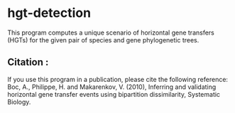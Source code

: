 # hgt-detection

This program computes a unique scenario of horizontal gene transfers (HGTs) for the given pair of species and gene phylogenetic trees.

Citation : 
----------
If you use this program in a publication, please cite the following reference:	
Boc, A., Philippe, H. and Makarenkov, V. (2010), Inferring and validating horizontal gene transfer events using bipartition dissimilarity, Systematic Biology.
